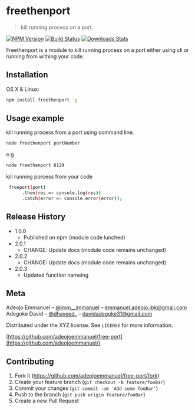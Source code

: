 # freethenport
> kill running process on a port.

[![NPM Version][npm-image]][npm-url]
[![Build Status][travis-image]][travis-url]
[![Downloads Stats][npm-downloads]][npm-url]

Freethenport is a module to  kill running process on a port either using cli or running from withing your code.


## Installation

OS X & Linux:

```sh
npm install freethenport -g
```

## Usage example

kill running process from a port using command line.
```sh
node freethenport portNumber
```
e.g
```sh
node freethenport 8129
```

kill running porcess from your code

```sh
 freeport(port)
      .then(res => console.log(res))
      .catch(error => console.error(error));
```


## Release History

* 1.0.0
    * Published on npm (module code lunched)
* 2.0.1
    * CHANGE: Update docs (module code remains unchanged)
* 2.0.2
    * CHANGE: Update docs (module code remains unchanged)
* 2.0.3
    * Updated function nameing

## Meta

Adeojo Emmanuel – [@imm__immanuel](https://twitter.com/imm__immanuel) – emmanuel.adeojo.ibk@gmail.com
Adegoke David – [@dhaveed_](http://twitter.com/dhaveed_) – davidadegoke31@gmail.com

Distributed under the XYZ license. See ``LICENSE`` for more information.

[https://github.com/adeojoemmanuel/free-port](https://github.com/adeojoemmanuel/)

## Contributing

1. Fork it (<https://github.com/adeojoemmanuel/free-port/fork>)
2. Create your feature branch (`git checkout -b feature/fooBar`)
3. Commit your changes (`git commit -am 'Add some fooBar'`)
4. Push to the branch (`git push origin feature/fooBar`)
5. Create a new Pull Request

<!-- Markdown link & img dfn's -->
[npm-image]: https://img.shields.io/npm/v/datadog-metrics.svg?style=flat-square
[npm-url]: https://npmjs.org/package/datadog-metrics
[npm-downloads]: https://img.shields.io/npm/dm/datadog-metrics.svg?style=flat-square
[travis-image]: https://img.shields.io/travis/dbader/node-datadog-metrics/master.svg?style=flat-square
[travis-url]: https://travis-ci.org/dbader/node-datadog-metrics
[wiki]: https://github.com/yourname/yourproject/wiki
